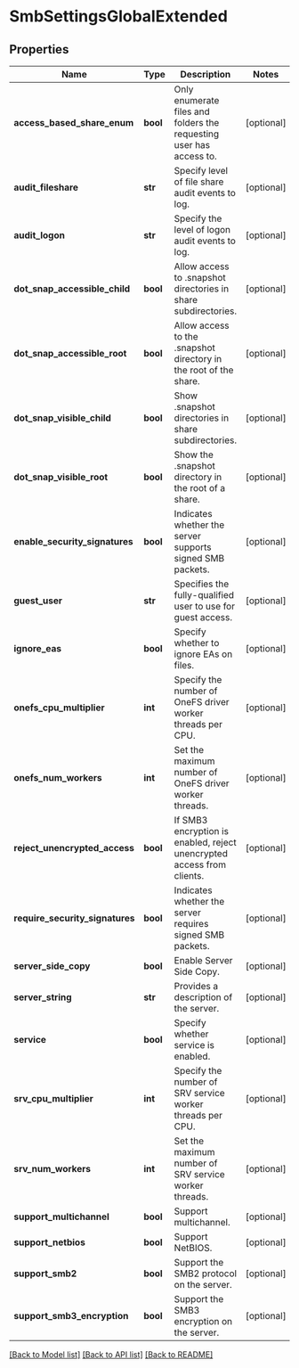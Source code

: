 # SmbSettingsGlobalExtended

## Properties
Name | Type | Description | Notes
------------ | ------------- | ------------- | -------------
**access_based_share_enum** | **bool** | Only enumerate files and folders the requesting user has access to. | [optional] 
**audit_fileshare** | **str** | Specify level of file share audit events to log. | [optional] 
**audit_logon** | **str** | Specify the level of logon audit events to log. | [optional] 
**dot_snap_accessible_child** | **bool** | Allow access to .snapshot directories in share subdirectories. | [optional] 
**dot_snap_accessible_root** | **bool** | Allow access to the .snapshot directory in the root of the share. | [optional] 
**dot_snap_visible_child** | **bool** | Show .snapshot directories in share subdirectories. | [optional] 
**dot_snap_visible_root** | **bool** | Show the .snapshot directory in the root of a share. | [optional] 
**enable_security_signatures** | **bool** | Indicates whether the server supports signed SMB packets. | [optional] 
**guest_user** | **str** | Specifies the fully-qualified user to use for guest access. | [optional] 
**ignore_eas** | **bool** | Specify whether to ignore EAs on files. | [optional] 
**onefs_cpu_multiplier** | **int** | Specify the number of OneFS driver worker threads per CPU. | [optional] 
**onefs_num_workers** | **int** | Set the maximum number of OneFS driver worker threads. | [optional] 
**reject_unencrypted_access** | **bool** | If SMB3 encryption is enabled, reject unencrypted access from clients. | [optional] 
**require_security_signatures** | **bool** | Indicates whether the server requires signed SMB packets. | [optional] 
**server_side_copy** | **bool** | Enable Server Side Copy. | [optional] 
**server_string** | **str** | Provides a description of the server. | [optional] 
**service** | **bool** | Specify whether service is enabled. | [optional] 
**srv_cpu_multiplier** | **int** | Specify the number of SRV service worker threads per CPU. | [optional] 
**srv_num_workers** | **int** | Set the maximum number of SRV service worker threads. | [optional] 
**support_multichannel** | **bool** | Support multichannel. | [optional] 
**support_netbios** | **bool** | Support NetBIOS. | [optional] 
**support_smb2** | **bool** | Support the SMB2 protocol on the server. | [optional] 
**support_smb3_encryption** | **bool** | Support the SMB3 encryption on the server. | [optional] 

[[Back to Model list]](../README.md#documentation-for-models) [[Back to API list]](../README.md#documentation-for-api-endpoints) [[Back to README]](../README.md)


